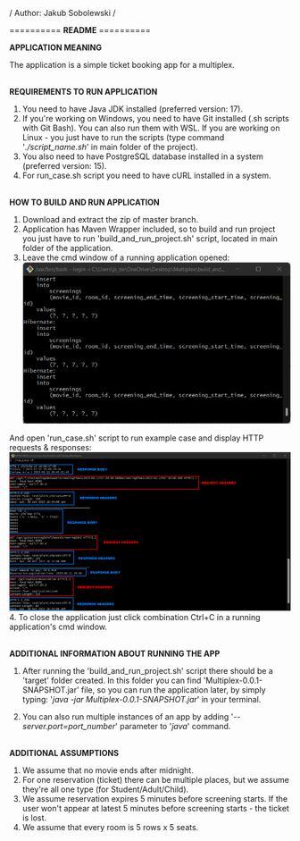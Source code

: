 / Author: Jakub Sobolewski /

========== **README** ==========

**APPLICATION MEANING**

The application is a simple ticket booking app for a multiplex.
<br><br>

**REQUIREMENTS TO RUN APPLICATION**
1. You need to have Java JDK installed (preferred version: 17).
2. If you're working on Windows, you need to have Git installed (.sh scripts with Git Bash). You can also run them with WSL.
If you are working on Linux - you just have to run the scripts (type command '_./script_name.sh_' in main folder of the project).
3. You also need to have PostgreSQL database installed in a system (preferred version: 15).
4. For run_case.sh script you need to have cURL installed in a system.
<br><br>
   
**HOW TO BUILD AND RUN APPLICATION**
1. Download and extract the zip of master branch.
2. Application has Maven Wrapper included, so to build and run project you just have to run 'build_and_run_project.sh' script, located in main folder of the application.
3. Leave the cmd window of a running application opened:
![Running application example](running_application_example.png)
   
And open 'run_case.sh' script to run example case and display HTTP requests & responses:
![Running case script example](running_script_example.png)
4. To close the application just click combination Ctrl+C in a running application's cmd window.
<br><br>
   
**ADDITIONAL INFORMATION ABOUT RUNNING THE APP**
   
1. After running the 'build_and_run_project.sh' script there should be a 'target' folder created.
   In this folder you can find 'Multiplex-0.0.1-SNAPSHOT.jar' file, so you can run the application later, by simply typing: '_java -jar Multiplex-0.0.1-SNAPSHOT.jar_' in your terminal.
   
2. You can also run multiple instances of an app by adding '_--server.port=port_number_' parameter to '_java_' command.
<br><br>

**ADDITIONAL ASSUMPTIONS**
1. We assume that no movie ends after midnight.
2. For one reservation (ticket) there can be multiple places, but we assume they're all one type (for Student/Adult/Child).
3. We assume reservation expires 5 minutes before screening starts. If the user won't appear at latest 5 minutes before screening starts - the ticket is lost.
4. We assume that every room is 5 rows x 5 seats.